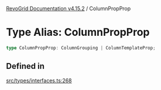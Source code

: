 [RevoGrid Documentation v4.15.2](README.md) / ColumnPropProp

# Type Alias: ColumnPropProp

```ts
type ColumnPropProp: ColumnGrouping | ColumnTemplateProp;
```

## Defined in

[src/types/interfaces.ts:268](https://github.com/revolist/revogrid/blob/30cfedca97f5b42c948bd2668fa87c350d2411bd/src/types/interfaces.ts#L268)
